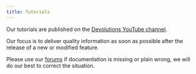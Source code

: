 ```yaml
---
title: Tutorials
---
```

Our tutorials are published on the [Devolutions YouTube channel](https://www.youtube.com/user/Devolutions).  

Our focus is to deliver quality information as soon as possible after the release of a new or modified feature.  

Please use our [forums](https://forum.devolutions.net/product/rdm-windows) if documentation is missing or plain wrong, we will do our best to correct the situation. 

